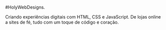 #HolyWebDesigns.

Criando experiências digitais com HTML, CSS e JavaScript. De lojas online a sites de fé, tudo com um toque de código e coração.
